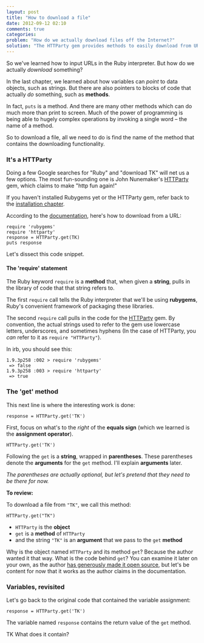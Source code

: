 ```yaml
---
layout: post
title: "How to download a file"
date: 2012-09-12 02:10
comments: true
categories: 
problem: "How do we actually download files off the Internet?"
solution: "The HTTParty gem provides methods to easily download from URLs."
---
```


So we've learned how to input URLs in the Ruby interpreter. But how do we actually *download* something?

In the last chapter, we learned about how variables can *point* to data objects, such as strings. But there are also pointers to blocks of code that actually *do* something, such as **methods**.

In fact, `puts` is a method. And there are many other methods which can do much more than print to screen. Much of the power of programming is being able to hugely complex operations by invoking a single word &ndash; the name of a method.

So to download a file, all we need to do is find the name of the method that contains the downloading functionality.

### It's a HTTParty

Doing a few Google searches for "Ruby" and "download TK" will net us a few options. The most fun-sounding one is John Nunemaker's [HTTParty](https://github.com/jnunemaker/httparty) gem, which claims to make "http fun again!"

<div class="note">
If you haven't installed Rubygems yet or the HTTParty gem, refer back to the <a href="TK">installation chapter</a>.	
</div>

According to the [documentation](https://github.com/jnunemaker/httparty#readme), here's how to download from a URL:

```
require 'rubygems'
require 'httparty'
response = HTTParty.get(TK)
puts response

```


Let's dissect this code snippet.


#### The 'require' statement

The Ruby keyword `require` is a **method** that, when given a **string**, pulls in the library of code that that string refers to.

The first `require` call tells the Ruby interpreter that we'll be using **rubygems**, Ruby's convenient framework of packaging these libraries.

The second `require` call pulls in the code for the [HTTParty](https://github.com/jnunemaker/httparty) gem. By convention, the actual strings used to refer to the gem use lowercase letters, underscores, and sometimes hyphens (In the case of HTTParty, you *can* refer to it as `require "HTTParty"`).


In irb, you should see this:

```
1.9.3p258 :002 > require 'rubygems'
 => false 
1.9.3p258 :003 > require 'httparty'
 => true
```




### The 'get' method

This next line is where the interesting work is done:

```
response = HTTParty.get('TK')
```

First, focus on what's to the *right* of the **equals sign** (which we learned is the **assignment operator**).

```
HTTParty.get('TK')
```

Following the `get` is a **string**, wrapped in **parentheses**. These parentheses denote the **arguments** for the `get` method. I'll explain **arguments** later.

*The parentheses are actually optional, but let's pretend that they need to be there for now.* 


**To review:** 

To download a file from `"TK"`, we call this method:

`HTTParty.get("TK")`

* `HTTParty` is the **object**
* `get` is a **method** of `HTTParty`
* and the string `"TK"` is an **argument** that we pass to the `get` **method**


Why is the object named `HTTParty` and its method `get`? Because the author wanted it that way. What is the code behind `get`? You can examine it later on your own, as the author [has generously made it open source](https://github.com/jnunemaker/httparty), but let's be content for now that it works as the author claims in the documentation.


### Variables, revisited

Let's go back to the original code that contained the variable assignment:

```
response = HTTParty.get('TK')
```

The variable named `response` contains the return value of the `get` method. 

TK What does it contain? 


